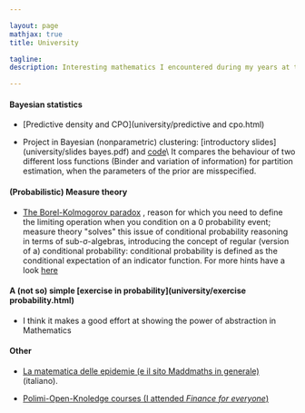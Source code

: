 ```yaml
---

layout: page
mathjax: true
title: University

tagline:
description: Interesting mathematics I encountered during my years at the uni

---
```


#### Bayesian statistics

- [Predictive density and CPO](university/predictive and cpo.html)

- Project in Bayesian (nonparametric) clustering: [introductory slides](university/slides bayes.pdf) and [code](https://github.com/martinoischia/BayesianStatisticsProject)\\
It compares the behaviour of two different loss functions (Binder and variation of information)
for partition estimation, when the parameters of the prior are misspecified.

#### (Probabilistic) Measure theory


- [The Borel-Kolmogorov paradox](https://en.wikipedia.org/wiki/Borel%E2%80%93Kolmogorov_paradox)
, reason for which you need to define the limiting operation when you condition on a
0 probability event; measure theory "solves" this issue of conditional probability reasoning in terms
of sub-σ-algebras, introducing the concept of regular (version of a) conditional probability: conditional 
probability is defined as the conditional expectation of an indicator function. For more hints
have a look [here](https://en.wikipedia.org/wiki/Conditional_probability_distribution#Measure-theoretic_formulation)

#### A (not so) simple [exercise in probability](university/exercise probability.html)
- I think it makes a good effort at showing the power of abstraction in Mathematics

#### Other
- [La matematica delle epidemie (e il sito Maddmaths in generale)](http://maddmaths.simai.eu/divulgazione/focus/epidemie-matematica/) (italiano).

- [Polimi-Open-Knoledge courses (I attended *Finance for everyone*)](https://www.pok.polimi.it/)